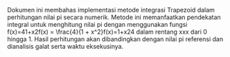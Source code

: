 Dokumen ini membahas implementasi metode integrasi Trapezoid dalam perhitungan nilai pi secara numerik. Metode ini memanfaatkan pendekatan integral untuk menghitung nilai pi dengan menggunakan fungsi f(x)=41+x2f(x) = \frac{4}{1 + x^2}f(x)=1+x24 dalam rentang xxx dari 0 hingga 1. Hasil perhitungan akan dibandingkan dengan nilai pi referensi dan dianalisis galat serta waktu eksekusinya. 
